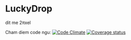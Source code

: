 # LuckyDrop
dit me 2πxel

Cham diem code ngu: [![Code Climate](https://codeclimate.com/github/TinLite/LuckyDrop/badges/gpa.svg)](https://codeclimate.com/github/TinLite/LuckyDrop) [![Coverage status](https://coveralls.io/repos/TinLite/LuckyDrop/badge.svg?branch=master&service=github)](https://coveralls.io/github/TinLite/LuckyDrop?branch=master)

